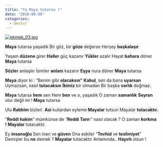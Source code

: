 ```yaml
---
title: "Ya Maya tutarsa !"
date: "2010-09-08"
categories: 
  - Destur
---
```


[![ekmek_03.jpg](/uploads/2010/09/ekmek_03.jpg)](/uploads/2010/09/ekmek_03.jpg "ekmek_03.jpg")

**Maya** tutarsa yaşadık Bir göz, bir **göze** değerse Herşey **başkalaşır**

Yaşam **düzene** girer **Haller** güç kazanır **Yükler** azalır Hayat **bahara** döner **Maya** tutarsa

**Sözler** anlaşılır İsimler **anlam** kazanır **Eşya** nura döner **Maya** tutarsa

**Maya** diyor ki : “Benim gibi **olacaksın”** **Kabul**, sen da bana **uyarsan** Uymazsan, nasıl **tutacaksın** **İkimiz** bir olmadan Bir başka **varlık** doğmaz.

**Maya** tutarsa **hem** sen Hem **ben** ve o, yaşadık O zaman **samanlık** **Seyran** olur değil mi ! **Maya** tutarsa

Ulu **Rabbim** bizleri  **Asi** kullardan eyleme **Mayalar** tutsun Mayalar **tutacaktır.**

“**Reddi hakim**” mümkünse de “**Reddi Tanr**ı” nasıl olacak ? O zaman **korkma !** **Mayalar** tutacaktır.

Ey **insanoğlu** Sen inan ve **güven** Ona eskiler “**Tevhid** ve **teslimiyet**” Demişler bu **ne** demek ? **Mayalar** tutacaktır Anlamında.. **Hayırlı** olsun !
